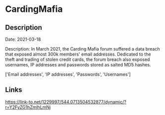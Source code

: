 # CardingMafia

## Description

Date: 2021-03-18

Description:
In March 2021, the Carding Mafia forum suffered a data breach that exposed almost 300k members' email addresses. Dedicated to the theft and trading of stolen credit cards, the forum breach also exposed usernames, IP addresses and passwords stored as salted MD5 hashes.


['Email addresses', 'IP addresses', 'Passwords', 'Usernames']

## Links

https://link-to.net/1229997/544.0713504532877/dynamic/?r=Y2FyZG1hZmlhLmNj